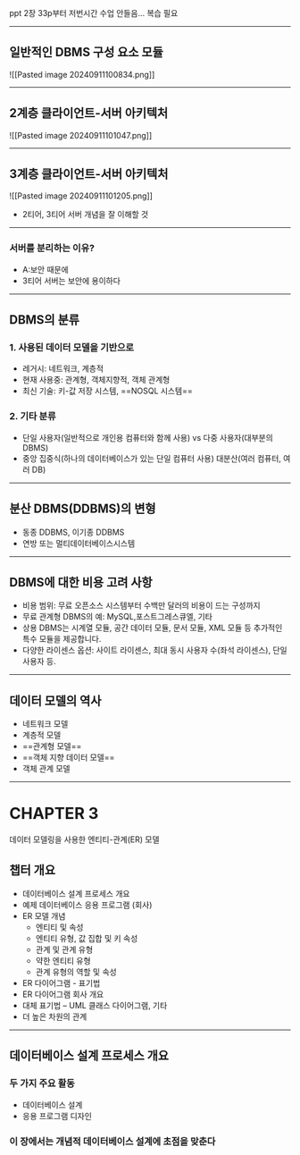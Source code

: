 ppt 2장 33p부터
저번시간 수업 안들음... 복습 필요

---
## 일반적인 DBMS 구성 요소 모듈
![[Pasted image 20240911100834.png]]

---
## 2계층 클라이언트-서버 아키텍처
![[Pasted image 20240911101047.png]]

---
## 3계층 클라이언트-서버 아키텍처
![[Pasted image 20240911101205.png]]

- 2티어, 3티어 서버 개념을 잘 이해할 것

---
### 서버를 분리하는 이유?
- A:보안 때문에
- 3티어 서버는 보안에 용이하다

---
## DBMS의 분류
### 1. 사용된 데이터 모델을 기반으로
- 레거시: 네트워크, 계층적
- 현재 사용중: 관계형, 객체지향적, 객체 관계형
- 최신 기술: 키-값 저장 시스템, ==NOSQL 시스템==
### 2. 기타 분류
- 단일 사용자(일반적으로 개인용 컴퓨터와 함께 사용) vs 다중 사용자(대부분의 DBMS)
- 중앙 집중식(하나의 데이터베이스가 있는 단일 컴퓨터 사용) 대분산(여러 컴퓨터, 여러 DB)

---
## 분산 DBMS(DDBMS)의 변형
- 동종 DDBMS, 이기종 DDBMS
- 연방 또는 멀티데이터베이스시스템

---
## DBMS에 대한 비용 고려 사항
- 비용 범위: 무료 오픈소스 시스템부터 수백만 달러의 비용이 드는 구성까지
- 무료 관계형 DBMS의 예: MySQL,포스트그레스큐엘, 기타
- 상용 DBMS는 시계열 모듈, 공간 데이터 모듈, 문서 모듈, XML 모듈 등 추가적인 특수 모듈을 제공합니다.
- 다양한 라이센스 옵션: 사이트 라이센스, 최대 동시 사용자 수(좌석 라이센스), 단일 사용자 등.

---
## 데이터 모델의 역사
- 네트워크 모델
- 계층적 모델
- ==관계형 모델==
- ==객체 지향 데이터 모델==
- 객체 관계 모델

---
# CHAPTER 3 
데이터 모델링을 사용한 엔티티-관계(ER) 모델

## 챕터 개요
- 데이터베이스 설계 프로세스 개요
- 예제 데이터베이스 응용 프로그램 (회사)
- ER 모델 개념
  - 엔티티 및 속성
  - 엔티티 유형, 값 집합 및 키 속성
  - 관계 및 관계 유형
  - 약한 엔티티 유형
  - 관계 유형의 역할 및 속성
- ER 다이어그램 - 표기법
- ER 다이어그램 회사 개요
- 대체 표기법 – UML 클래스 다이어그램, 기타
- 더 높은 차원의 관계

---
## 데이터베이스 설계 프로세스 개요
### 두 가지 주요 활동
- 데이터베이스 설계
- 응용 프로그램 디자인
### 이 장에서는 개념적 데이터베이스 설계에 초점을 맞춘다


